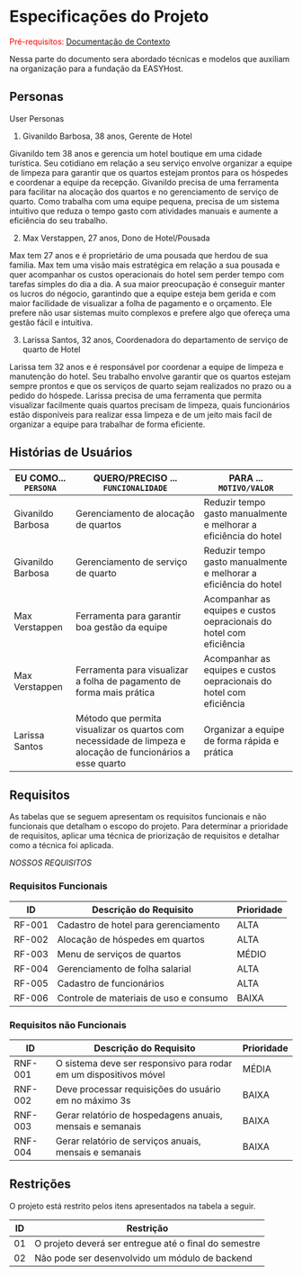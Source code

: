 # Especificações do Projeto

<span style="color:red">Pré-requisitos: <a href="01-Documentação de Contexto.md"> Documentação de Contexto</a></span>



Nessa parte do documento sera abordado técnicas e modelos que auxiliam na organização para a fundação da EASYHost.

## Personas

User Personas

1. Givanildo Barbosa, 38 anos, Gerente de Hotel
 
Givanildo tem 38 anos e gerencia um hotel boutique em uma cidade turística. Seu cotidiano em relação a seu serviço envolve organizar a equipe de limpeza para garantir que os quartos estejam prontos para os hóspedes e coordenar a equipe da recepção. Givanildo precisa de uma ferramenta para facilitar na alocação dos quartos e no gerenciamento de serviço de quarto. Como trabalha com uma equipe pequena, precisa de um sistema intuitivo que reduza o tempo gasto com atividades manuais e aumente a eficiência do seu trabalho.

2. Max Verstappen, 27 anos, Dono de Hotel/Pousada

Max tem 27 anos e é proprietário de uma pousada que herdou de sua familia. Max tem uma visão mais estratégica em relação a sua pousada e quer acompanhar os custos operacionais do hotel sem perder tempo com tarefas simples do dia a dia. A sua maior preocupação é conseguir manter os lucros do négocio, garantindo que a equipe esteja bem gerida e com maior facilidade de visualizar a folha de pagamento e o orçamento. Ele prefere não usar sistemas muito complexos e prefere algo que ofereça uma gestão fácil e intuitiva.

3. Larissa Santos, 32 anos, Coordenadora do departamento de serviço de quarto de Hotel

Larissa tem 32 anos e é responsável por coordenar a equipe de limpeza e manutenção do hotel. Seu trabalho envolve garantir que os quartos estejam sempre prontos e que os serviços de quarto sejam realizados no prazo ou a pedido do hóspede. Larissa precisa de uma ferramenta que permita visualizar facilmente quais quartos precisam de limpeza, quais funcionários estão disponíveis para realizar essa limpeza e de um jeito mais facil de organizar a equipe para trabalhar de forma eficiente.




## Histórias de Usuários

|EU COMO... `PERSONA`| QUERO/PRECISO ... `FUNCIONALIDADE`                                                                           |PARA ... `MOTIVO/VALOR`                                              |
|--------------------|--------------------------------------------------------------------------------------------------------------|---------------------------------------------------------------------|
|Givanildo Barbosa   | Gerenciamento de alocação de quartos                                                                         | Reduzir tempo gasto manualmente e melhorar a eficiência do hotel    |
|Givanildo Barbosa   | Gerenciamento de serviço de quarto                                                                           | Reduzir tempo gasto manualmente e melhorar a eficiência do hotel    |
|Max Verstappen      | Ferramenta para garantir boa gestão da equipe                                                                | Acompanhar as equipes e custos oepracionais do hotel com eficiência |
|Max Verstappen      | Ferramenta para visualizar a folha de pagamento de forma mais prática                                        | Acompanhar as equipes e custos oepracionais do hotel com eficiência |
|Larissa Santos      | Método que permita visualizar os quartos com necessidade de limpeza e alocação de funcionários a esse quarto | Organizar a equipe de forma rápida e prática                        |





## Requisitos

As tabelas que se seguem apresentam os requisitos funcionais e não funcionais que detalham o escopo do projeto. Para determinar a prioridade de requisitos, aplicar uma técnica de priorização de requisitos e detalhar como a técnica foi aplicada.

*NOSSOS REQUISITOS*
### Requisitos Funcionais

|ID    | Descrição do Requisito               | Prioridade |
|------|--------------------------------------|------|
|RF-001| Cadastro de hotel para gerenciamento | ALTA | 
|RF-002| Alocação de hóspedes em quartos      | ALTA |
|RF-003| Menu de serviços de quartos          | MÉDIO |
|RF-004| Gerenciamento de folha salarial      | ALTA |
|RF-005| Cadastro de funcionários             | ALTA |
|RF-006| Controle de materiais de uso e consumo| BAIXA |


### Requisitos não Funcionais

|ID     | Descrição do Requisito                                        |Prioridade |
|-------|-------------------------|----|
|RNF-001| O sistema deve ser responsivo para rodar em um dispositivos móvel | MÉDIA | 
|RNF-002| Deve processar requisições do usuário em no máximo 3s |  BAIXA | 
|RNF-003| Gerar relatório de hospedagens anuais, mensais e semanais |  BAIXA | 
|RNF-004| Gerar relatório de serviços anuais, mensais e semanais |  BAIXA | 



## Restrições

O projeto está restrito pelos itens apresentados na tabela a seguir.

|ID| Restrição                                             |
|--|-------------------------------------------------------|
|01| O projeto deverá ser entregue até o final do semestre |
|02| Não pode ser desenvolvido um módulo de backend        |

